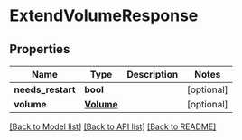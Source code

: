 # ExtendVolumeResponse

## Properties
Name | Type | Description | Notes
------------ | ------------- | ------------- | -------------
**needs_restart** | **bool** |  | [optional] 
**volume** | [**Volume**](Volume.md) |  | [optional] 

[[Back to Model list]](../README.md#documentation-for-models) [[Back to API list]](../README.md#documentation-for-api-endpoints) [[Back to README]](../README.md)


